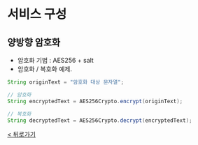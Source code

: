# 서비스 구성

## 양방향 암호화
- 암호화 기법 : AES256 + salt
- 암호화 / 복호화 예제.
```java
String originText = "암호화 대상 문자열";

// 암호화
String encryptedText = AES256Crypto.encrypt(originText);

// 복호화
String decryptedText = AES256Crypto.decrypt(encryptedText);
```


[< 뒤로가기](../README.md)